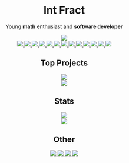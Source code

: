 <h1 align="center">Int Fract</h1>

<p align="center">Young <strong>math</strong> enthusiast and <strong>software developer</strong></p>
<div align="center">
  <img src="https://img.shields.io/github/followers/intfract?colorA=%232f3136&colorB=%235865f2&label=Followers&style=for-the-badge">
  <br/>
  <a href="https://github.com/intfract">
    <img src="https://img.shields.io/badge/HTML-e44d26?style=for-the-badge&logo=html5&logoColor=white">
  </a>
  <a href="https://github.com/intfract">
    <img src="https://img.shields.io/badge/CSS-264de4?style=for-the-badge&logo=css3&logoColor=white">
  </a>
  <a href="https://github.com/intfract/polytangent">
    <img src="https://img.shields.io/badge/JavaScript-323330?style=for-the-badge&logo=javascript&logoColor=F7DF1E">
  </a>
  <a href="https://github.com/intfract/defract">
    <img src="https://img.shields.io/badge/TypeScript-fff?style=for-the-badge&logo=typescript&logoColor=3178c6">
  </a>
  <a href="https://github.com/intfract/vue">
    <img src="https://img.shields.io/badge/Vue-35495e?style=for-the-badge&logo=vuedotjs&logoColor=41b883">
  </a>
  <a href="https://github.com/intfract/svelte">
    <img src="https://img.shields.io/badge/Svelte-fff?style=for-the-badge&logo=svelte&logoColor=ff3e00">
  </a>
  <a href="https://github.com/intfract/react">
    <img src="https://img.shields.io/badge/React-20232A?style=for-the-badge&logo=react&logoColor=61DAFB">
  </a>
  <a href="https://github.com/intfract">
    <img src="https://img.shields.io/badge/Vite-916cfe?style=for-the-badge&logo=vite&logoColor=ffde3b">
  </a>
  <a href="https://github.com/intfract/python">
    <img src="https://img.shields.io/badge/Python-3771a2?style=for-the-badge&logo=python&logoColor=white">
  </a>
  <a href="https://github.com/intfract/dart">
    <img src="https://img.shields.io/badge/Dart-02589b?style=for-the-badge&logo=dart&logoColor=41c4ff">
  </a>
  <a href="https://github.com/intfract">
    <img src="https://img.shields.io/badge/C_Sharp-ffffff?style=for-the-badge&logo=csharp&logoColor=239120">
  </a>
  <a href="https://github.com/intfract">
    <img src="https://img.shields.io/badge/Replit-fff?style=for-the-badge&logo=replit&logoColor=black">
  </a>
  <a href="https://github.com/intfract">
    <img src="https://img.shields.io/badge/Figma-f14e1c?style=for-the-badge&logo=figma&logoColor=white">
  </a>
</div>

<h2 align="center">Top Projects</h2>

<div align="center">
  <a href="https://github.com/intfract/defract">
    <img src="https://github-readme-stats.vercel.app/api/pin/?username=intfract&repo=defract&show_owner=true&bg_color=2f3136&text_color=ffffff&hide_border=true&title_color=5865f2">
  </a>
  <br/>
  <a href="https://github.com/intfract/polytangent">
    <img src="https://github-readme-stats.vercel.app/api/pin/?username=intfract&repo=polytangent&show_owner=true&bg_color=2f3136&text_color=ffffff&hide_border=true&title_color=5865f2">
  </a>
</div>

<h2 align="center">Stats</h2>

<div align="center">
  <a href="https://npmjs.com/~fract">
    <img src="https://github-readme-stats.vercel.app/api/top-langs/?username=intfract&title_color=5865f2&bg_color=2f3136&text_color=ffffff&layout=compact&hide_border=true&count_private=true">
  </a>
  <br/>
  <a href="https://github.com/intfract">
    <img src="https://github-readme-stats.vercel.app/api?username=intfract&bg_color=2f3136&title_color=5865f2&text_color=fff&icon_color=fff&show_icons=true&include_all_commits=true&count_private=true&hide_border=true">
  </a>
</div>

<h2 align="center">Other</h2>

<div align="center">
  <a href="https://github.com/intfract">
    <img src="https://img.shields.io/badge/Chess-Nationals-5865f2?labelColor=2f3136&style=for-the-badge">
  </a>
  <a href="https://github.com/intfract">
    <img src="https://img.shields.io/badge/Table%20Tennis-Regionals-5865f2?labelColor=2f3136&style=for-the-badge">
  </a>
  <a href="https://github.com/intfract">
    <img src="https://img.shields.io/badge/IGCSE-Maths-5865f2?labelColor=2f3136&style=for-the-badge">
  </a>
  <a href="https://github.com/intfract">
    <img src="https://img.shields.io/badge/IGCSE-Science-5865f2?labelColor=2f3136&style=for-the-badge">
  </a>
</div>
